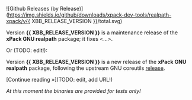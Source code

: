 ![Github Releases (by Release)](https://img.shields.io/github/downloads/xpack-dev-tools/realpath-xpack/v{{ XBB_RELEASE_VERSION }}/total.svg)

Version **{{ XBB_RELEASE_VERSION }}** is a maintenance release of the **xPack GNU realpath** package; it fixes <...>.

Or (TODO: edit!):

Version **{{ XBB_RELEASE_VERSION }}** is a new release of the **xPack GNU realpath** package, following the upstream GNU coreutils [release](https://ftp.gnu.org/gnu/coreutils/).

[Continue reading »](TODO: edit, add URL!)

_At this moment the binaries are provided for tests only!_
